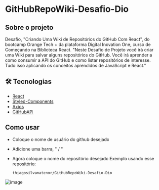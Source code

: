 # GitHubRepoWiki-Desafio-Dio
## Sobre o projeto
Desafio, "Criando Uma Wiki de Repositórios do GitHub Com React", do bootcamp Orange Tech + da plataforma Digital Inovation One, curso de Começando na Biblioteca React.
"Neste Desafio de Projeto você irá criar uma Wiki para salvar alguns repositórios do GitHub. Você irá aprender a como consumir a API do GitHub e como listar repositórios de interesse. Tudo isso aplicando os conceitos aprendidos de JavaScript e React."

## 🛠 Tecnologias
- [React](https://reactjs.org)
- [Styled-Components](https://styled-components.com)
- [Axios](https://axios-http.com/docs/intro)
- [GitHubAPI](https://docs.github.com/en/rest?apiVersion=2022-11-28)

## Como usar
- Coloque o nome de usuário do github desejado
- Adicione uma barra, " / "
- Agora coloque o nome do repositório desejado
Exemplo usando esse repositório:



      thiagosilvanatenor/GitHubRepoWiki-Desafio-Dio

![image](https://user-images.githubusercontent.com/99970279/213785204-7d813ddc-b7ad-4408-9090-4f20aeefb42e.png)
